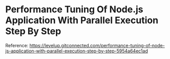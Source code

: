 # Performance Tuning Of Node.js Application With Parallel Execution Step By Step
Reference: https://levelup.gitconnected.com/performance-tuning-of-node-js-application-with-parallel-execution-step-by-step-5954a64ec1ad